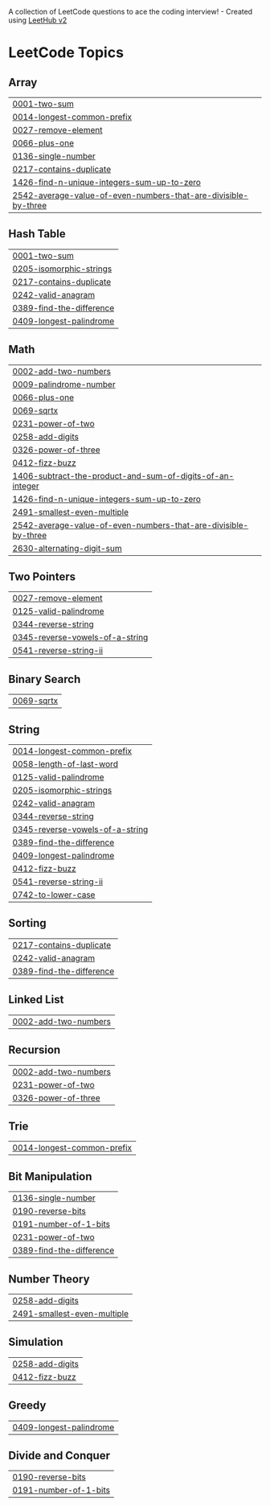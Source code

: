 A collection of LeetCode questions to ace the coding interview! - Created using [LeetHub v2](https://github.com/arunbhardwaj/LeetHub-2.0)
<!---LeetCode Topics Start-->
# LeetCode Topics
## Array
|  |
| ------- |
| [0001-two-sum](https://github.com/hibabinth/leetcode/tree/master/0001-two-sum) |
| [0014-longest-common-prefix](https://github.com/hibabinth/leetcode/tree/master/0014-longest-common-prefix) |
| [0027-remove-element](https://github.com/hibabinth/leetcode/tree/master/0027-remove-element) |
| [0066-plus-one](https://github.com/hibabinth/leetcode/tree/master/0066-plus-one) |
| [0136-single-number](https://github.com/hibabinth/leetcode/tree/master/0136-single-number) |
| [0217-contains-duplicate](https://github.com/hibabinth/leetcode/tree/master/0217-contains-duplicate) |
| [1426-find-n-unique-integers-sum-up-to-zero](https://github.com/hibabinth/leetcode/tree/master/1426-find-n-unique-integers-sum-up-to-zero) |
| [2542-average-value-of-even-numbers-that-are-divisible-by-three](https://github.com/hibabinth/leetcode/tree/master/2542-average-value-of-even-numbers-that-are-divisible-by-three) |
## Hash Table
|  |
| ------- |
| [0001-two-sum](https://github.com/hibabinth/leetcode/tree/master/0001-two-sum) |
| [0205-isomorphic-strings](https://github.com/hibabinth/leetcode/tree/master/0205-isomorphic-strings) |
| [0217-contains-duplicate](https://github.com/hibabinth/leetcode/tree/master/0217-contains-duplicate) |
| [0242-valid-anagram](https://github.com/hibabinth/leetcode/tree/master/0242-valid-anagram) |
| [0389-find-the-difference](https://github.com/hibabinth/leetcode/tree/master/0389-find-the-difference) |
| [0409-longest-palindrome](https://github.com/hibabinth/leetcode/tree/master/0409-longest-palindrome) |
## Math
|  |
| ------- |
| [0002-add-two-numbers](https://github.com/hibabinth/leetcode/tree/master/0002-add-two-numbers) |
| [0009-palindrome-number](https://github.com/hibabinth/leetcode/tree/master/0009-palindrome-number) |
| [0066-plus-one](https://github.com/hibabinth/leetcode/tree/master/0066-plus-one) |
| [0069-sqrtx](https://github.com/hibabinth/leetcode/tree/master/0069-sqrtx) |
| [0231-power-of-two](https://github.com/hibabinth/leetcode/tree/master/0231-power-of-two) |
| [0258-add-digits](https://github.com/hibabinth/leetcode/tree/master/0258-add-digits) |
| [0326-power-of-three](https://github.com/hibabinth/leetcode/tree/master/0326-power-of-three) |
| [0412-fizz-buzz](https://github.com/hibabinth/leetcode/tree/master/0412-fizz-buzz) |
| [1406-subtract-the-product-and-sum-of-digits-of-an-integer](https://github.com/hibabinth/leetcode/tree/master/1406-subtract-the-product-and-sum-of-digits-of-an-integer) |
| [1426-find-n-unique-integers-sum-up-to-zero](https://github.com/hibabinth/leetcode/tree/master/1426-find-n-unique-integers-sum-up-to-zero) |
| [2491-smallest-even-multiple](https://github.com/hibabinth/leetcode/tree/master/2491-smallest-even-multiple) |
| [2542-average-value-of-even-numbers-that-are-divisible-by-three](https://github.com/hibabinth/leetcode/tree/master/2542-average-value-of-even-numbers-that-are-divisible-by-three) |
| [2630-alternating-digit-sum](https://github.com/hibabinth/leetcode/tree/master/2630-alternating-digit-sum) |
## Two Pointers
|  |
| ------- |
| [0027-remove-element](https://github.com/hibabinth/leetcode/tree/master/0027-remove-element) |
| [0125-valid-palindrome](https://github.com/hibabinth/leetcode/tree/master/0125-valid-palindrome) |
| [0344-reverse-string](https://github.com/hibabinth/leetcode/tree/master/0344-reverse-string) |
| [0345-reverse-vowels-of-a-string](https://github.com/hibabinth/leetcode/tree/master/0345-reverse-vowels-of-a-string) |
| [0541-reverse-string-ii](https://github.com/hibabinth/leetcode/tree/master/0541-reverse-string-ii) |
## Binary Search
|  |
| ------- |
| [0069-sqrtx](https://github.com/hibabinth/leetcode/tree/master/0069-sqrtx) |
## String
|  |
| ------- |
| [0014-longest-common-prefix](https://github.com/hibabinth/leetcode/tree/master/0014-longest-common-prefix) |
| [0058-length-of-last-word](https://github.com/hibabinth/leetcode/tree/master/0058-length-of-last-word) |
| [0125-valid-palindrome](https://github.com/hibabinth/leetcode/tree/master/0125-valid-palindrome) |
| [0205-isomorphic-strings](https://github.com/hibabinth/leetcode/tree/master/0205-isomorphic-strings) |
| [0242-valid-anagram](https://github.com/hibabinth/leetcode/tree/master/0242-valid-anagram) |
| [0344-reverse-string](https://github.com/hibabinth/leetcode/tree/master/0344-reverse-string) |
| [0345-reverse-vowels-of-a-string](https://github.com/hibabinth/leetcode/tree/master/0345-reverse-vowels-of-a-string) |
| [0389-find-the-difference](https://github.com/hibabinth/leetcode/tree/master/0389-find-the-difference) |
| [0409-longest-palindrome](https://github.com/hibabinth/leetcode/tree/master/0409-longest-palindrome) |
| [0412-fizz-buzz](https://github.com/hibabinth/leetcode/tree/master/0412-fizz-buzz) |
| [0541-reverse-string-ii](https://github.com/hibabinth/leetcode/tree/master/0541-reverse-string-ii) |
| [0742-to-lower-case](https://github.com/hibabinth/leetcode/tree/master/0742-to-lower-case) |
## Sorting
|  |
| ------- |
| [0217-contains-duplicate](https://github.com/hibabinth/leetcode/tree/master/0217-contains-duplicate) |
| [0242-valid-anagram](https://github.com/hibabinth/leetcode/tree/master/0242-valid-anagram) |
| [0389-find-the-difference](https://github.com/hibabinth/leetcode/tree/master/0389-find-the-difference) |
## Linked List
|  |
| ------- |
| [0002-add-two-numbers](https://github.com/hibabinth/leetcode/tree/master/0002-add-two-numbers) |
## Recursion
|  |
| ------- |
| [0002-add-two-numbers](https://github.com/hibabinth/leetcode/tree/master/0002-add-two-numbers) |
| [0231-power-of-two](https://github.com/hibabinth/leetcode/tree/master/0231-power-of-two) |
| [0326-power-of-three](https://github.com/hibabinth/leetcode/tree/master/0326-power-of-three) |
## Trie
|  |
| ------- |
| [0014-longest-common-prefix](https://github.com/hibabinth/leetcode/tree/master/0014-longest-common-prefix) |
## Bit Manipulation
|  |
| ------- |
| [0136-single-number](https://github.com/hibabinth/leetcode/tree/master/0136-single-number) |
| [0190-reverse-bits](https://github.com/hibabinth/leetcode/tree/master/0190-reverse-bits) |
| [0191-number-of-1-bits](https://github.com/hibabinth/leetcode/tree/master/0191-number-of-1-bits) |
| [0231-power-of-two](https://github.com/hibabinth/leetcode/tree/master/0231-power-of-two) |
| [0389-find-the-difference](https://github.com/hibabinth/leetcode/tree/master/0389-find-the-difference) |
## Number Theory
|  |
| ------- |
| [0258-add-digits](https://github.com/hibabinth/leetcode/tree/master/0258-add-digits) |
| [2491-smallest-even-multiple](https://github.com/hibabinth/leetcode/tree/master/2491-smallest-even-multiple) |
## Simulation
|  |
| ------- |
| [0258-add-digits](https://github.com/hibabinth/leetcode/tree/master/0258-add-digits) |
| [0412-fizz-buzz](https://github.com/hibabinth/leetcode/tree/master/0412-fizz-buzz) |
## Greedy
|  |
| ------- |
| [0409-longest-palindrome](https://github.com/hibabinth/leetcode/tree/master/0409-longest-palindrome) |
## Divide and Conquer
|  |
| ------- |
| [0190-reverse-bits](https://github.com/hibabinth/leetcode/tree/master/0190-reverse-bits) |
| [0191-number-of-1-bits](https://github.com/hibabinth/leetcode/tree/master/0191-number-of-1-bits) |
<!---LeetCode Topics End-->